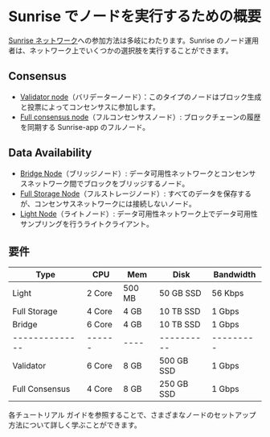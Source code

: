 # Sunrise でノードを実行するための概要

[Sunrise ネットワーク](https://docs.sunriselayer.io/run-a-sunrise-node/networks)への参加方法は多岐にわたります。Sunrise のノード運用者は、ネットワーク上でいくつかの選択肢を実行することができます。

## Consensus

- [Validator node](https://github.com/SunriseLayer/gitbook/blob/main/node/types/consensus/build-validator-node.md)（バリデーターノード）：このタイプのノードはブロック生成と投票によってコンセンサスに参加します。
- [Full consensus node](https://github.com/SunriseLayer/gitbook/blob/main/node/types/consensus/build-full-node.md)（フルコンセンサスノード）: ブロックチェーンの履歴を同期する Sunrise-app のフルノード。

## Data Availability

- [Bridge Node](https://docs.sunriselayer.io/run-a-sunrise-node/types/data-availability/bridge-node)（ブリッジノード）: データ可用性ネットワークとコンセンサスネットワーク間でブロックをブリッジするノード。
- [Full Storage Node](https://docs.sunriselayer.io/run-a-sunrise-node/types/data-availability/full-node)（フルストレージノード）: すべてのデータを保存するが、コンセンサスネットワークには接続しないノード。
- [Light Node](https://docs.sunriselayer.io/run-a-sunrise-node/types/data-availability/light-node)（ライトノード）: データ可用性ネットワーク上でデータ可用性サンプリングを行うライトクライアント。

## 要件

| Type           | CPU    | Mem    | Disk       | Bandwidth |
| -------------- | ------ | ------ | ---------- | --------- |
| Light          | 2 Core | 500 MB | 50 GB SSD  | 56 Kbps   |
| Full Storage   | 4 Core | 4 GB   | 10 TB SSD  | 1 Gbps    |
| Bridge         | 6 Core | 4 GB   | 10 TB SSD  | 1 Gbps    |
| -------------- | ------ | ----   | ---------- | --------- |
| Validator      | 6 Core | 8 GB   | 500 GB SSD | 1 Gbps    |
| Full Consensus | 4 Core | 8 GB   | 250 GB SSD | 1 Gbps    |

各チュートリアル ガイドを参照することで、さまざまなノードのセットアップ方法について詳しく学ぶことができます。
